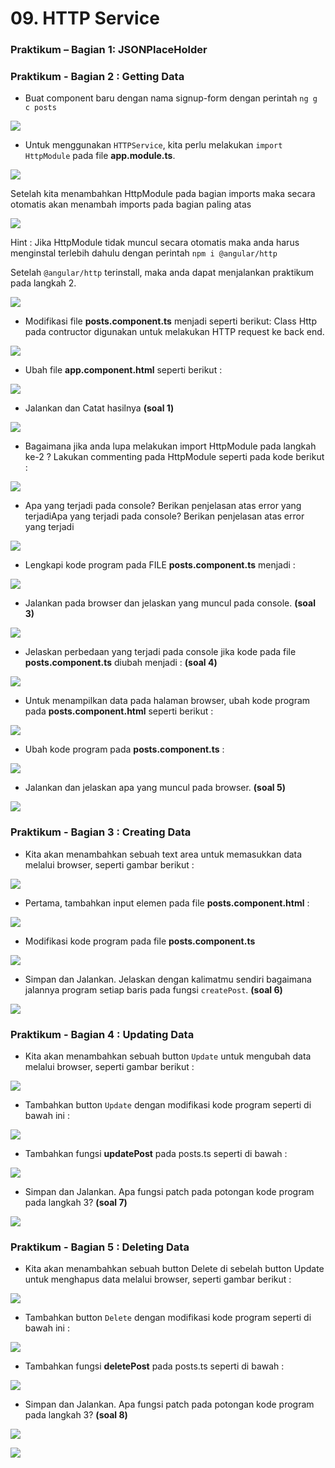 # 09. HTTP Service

### Praktikum – Bagian 1: JSONPlaceHolder

### Praktikum - Bagian 2 : Getting Data

* Buat component baru dengan nama signup-form dengan perintah ``ng g c posts``

![](image/Jobsheet9/1.png)

* Untuk menggunakan ``HTTPService``, kita perlu melakukan ``import HttpModule`` pada file **app.module.ts**.

![](image/Jobsheet9/1a.png)

Setelah kita menambahkan HttpModule pada bagian imports maka secara otomatis akan menambah imports pada bagian paling atas 

![](image/Jobsheet9/1b.png)

Hint :
Jika HttpModule tidak muncul secara otomatis maka anda harus menginstal terlebih dahulu dengan perintah ``npm i @angular/http``
 
Setelah ``@angular/http`` terinstall, maka anda dapat menjalankan praktikum pada langkah 2.

![](image/Jobsheet9/2.png)

* Modifikasi file **posts.component.ts** menjadi seperti berikut:
Class Http pada contructor digunakan untuk melakukan HTTP request ke back end.

![](image/Jobsheet9/2a.png)

* Ubah file **app.component.html** seperti berikut :

![](image/Jobsheet9/2b.png)

* Jalankan dan Catat hasilnya **(soal 1)**

![](image/Jobsheet9/3.JPG)

* Bagaimana jika anda lupa melakukan import HttpModule pada langkah ke-2 ? Lakukan commenting pada HttpModule seperti pada kode berikut :

![](image/Jobsheet9/3a.PNG)

* Apa yang terjadi pada console? Berikan penjelasan atas error yang terjadiApa yang terjadi pada console? Berikan penjelasan atas error yang terjadi

![](image/Jobsheet9/4.JPG)

* Lengkapi kode program pada FILE **posts.component.ts** menjadi :

![](image/Jobsheet9/4.JPG)

* Jalankan pada browser dan jelaskan yang muncul pada console. **(soal 3)**

![](image/Jobsheet9/5.JPG)

* Jelaskan perbedaan yang terjadi pada console jika kode pada file **posts.component.ts** diubah menjadi : **(soal 4)**

![](image/Jobsheet9/soal4.JPG)

* Untuk menampilkan data pada halaman browser, ubah kode program pada **posts.component.html** seperti berikut :

![](image/Jobsheet9/5a.PNG)

* Ubah kode program pada **posts.component.ts** :

![](image/Jobsheet9/5b.PNG)

* Jalankan dan jelaskan apa yang muncul pada browser. **(soal 5)**

![](image/Jobsheet9/soal5.JPG)

### Praktikum - Bagian 3 : Creating Data

* Kita akan menambahkan sebuah text area untuk memasukkan data melalui browser, seperti gambar berikut :

![](image/Jobsheet9/soal6.JPG)

* Pertama, tambahkan input elemen pada file **posts.component.html** :

![](image/Jobsheet9/6.PNG)

* Modifikasi kode program pada file **posts.component.ts**

![](image/Jobsheet9/6a.PNG)

* Simpan dan Jalankan. Jelaskan dengan kalimatmu sendiri bagaimana jalannya program setiap baris pada fungsi ``createPost``. **(soal 6)**

![](image/Jobsheet9/soal6.JPG)

### Praktikum - Bagian 4 : Updating Data

* Kita akan menambahkan sebuah button ``Update`` untuk mengubah data melalui browser, seperti gambar berikut :

![](image/Jobsheet9/soal7.JPG)

* Tambahkan button ``Update`` dengan modifikasi kode program seperti di bawah ini :

![](image/Jobsheet9/7.PNG)

* Tambahkan fungsi **updatePost** pada posts.ts seperti di bawah :

![](image/Jobsheet9/7a.PNG)

* Simpan dan Jalankan. Apa fungsi patch pada potongan kode program pada langkah 3? **(soal 7)**

![](image/Jobsheet9/soal7.JPG)

### Praktikum - Bagian 5 : Deleting Data

* Kita akan menambahkan sebuah button Delete di sebelah button Update untuk menghapus data melalui browser, seperti gambar berikut :
 
![](image/Jobsheet9/soal8.JPG)

* Tambahkan button ``Delete`` dengan modifikasi kode program seperti di bawah ini :
 
![](image/Jobsheet9/8.PNG)

* Tambahkan fungsi **deletePost** pada posts.ts seperti di bawah :

![](image/Jobsheet9/8a.PNG)

* Simpan dan Jalankan. Apa fungsi patch pada potongan kode program pada langkah 3? **(soal 8)**

![](image/Jobsheet9/soal8.JPG)

![](image/Jobsheet9/9.PNG)

